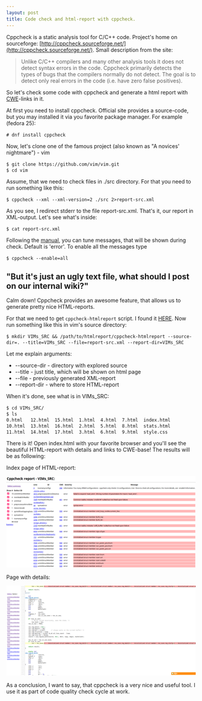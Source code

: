 ```yaml
---
layout: post
title: Code check and html-report with cppcheck.
---
```


Cppcheck is a static analysis tool for C/C++ code. Project's home on sourceforge: [http://cppcheck.sourceforge.net/](http://cppcheck.sourceforge.net/).
Small description from the site:
>Unlike C/C++ compilers and many other analysis tools it does not detect syntax errors in the code. Cppcheck primarily detects the types of bugs that the compilers normally do not detect. The goal is to detect only real errors in the code (i.e. have zero false positives). 

So let's check some code with cppcheck and generate a html report with [CWE](https://cwe.mitre.org)-links in it.

At first you need to install cppcheck. Official site provides a source-code, but you may installed it via you favorite package manager. For example (fedora 25):
```
# dnf install cppcheck
```
Now, let's clone one of the famous project (also known as "A novices' nightmare") - vim
```
$ git clone https://github.com/vim/vim.git
$ cd vim
```
Assume, that we need to check files in ./src directory. For that you need to run something like this:
```
$ cppcheck --xml --xml-version=2 ./src 2>report-src.xml
```
As you see, I redirect stderr to the file report-src.xml. That's it, our report in XML-output. Let's see what's inside:
```
$ cat report-src.xml 

```
Following the [manual](http://cppcheck.sourceforge.net/manual.pdf), you can tune messages, that will be shown during check. Default is 'error'. To enable all the messages type
```
$ cppcheck --enable=all
```

## "But it's just an ugly text file, what should I post on our internal wiki?"

Calm down! Cppcheck provides an awesome feature, that allows us to generate pretty nice HTML-reports.

For that we need to get `cppcheck-htmlreport` script. I found it [HERE](https://github.com/danmar/cppcheck/tree/master/htmlreport).
Now run something like this in vim's source directory:
```
$ mkdir VIMs_SRC && /path/to/htmlreport/cppcheck-htmlreport --source-dir=. --title=VIMs_SRC --file=report-src.xml --report-dir=VIMs_SRC
```
Let me explain arguments:
* --source-dir - directory with explored source
* --title - just title, which will be shown on html page
* --file - previously generated XML-report
* --report-dir - where to store HTML-report

When it's done, see what is in VIMs_SRC:
```
$ cd VIMs_SRC/
$ ls
0.html   12.html  15.html  1.html  4.html  7.html  index.html
10.html  13.html  16.html  2.html  5.html  8.html  stats.html
11.html  14.html  17.html  3.html  6.html  9.html  style.css
```
There is it! Open index.html with your favorite browser and you'll see the beautiful HTML-report with details and links to CWE-base! The results will be as following:

Index page of HTML-report:

![Cppcheck index](https://github.com/dunterov/dunterov.github.io/raw/master/images/cppcheck1.png "Index page")

Page with details:

![Cppcheck detail](https://github.com/dunterov/dunterov.github.io/raw/master/images/cppcheck2.png "Detail page")


As a conclusion, I want to say, that cppcheck is a very nice and useful tool. I use it as part of code quality check cycle at work.

